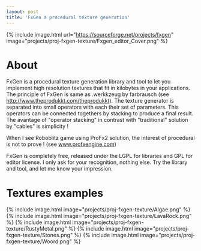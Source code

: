 ```yaml
---
layout: post
title: 'FxGen a procedural texture generation'
---
```


{% include image.html url="https://sourceforge.net/projects/fxgen"  image="projects/proj-fxgen-texture/Fxgen_editor_Cover.png" %}

# About
FxGen is a procedural texture generation library and tool to let you implement high resolution textures that fit in kilobytes in your applications.
The principle of FxGen is same as .werkkzeug by  farbrausch (see http://www.theprodukkt.com/theprodukkt).
The texture generator is separated into small operators with each their set of parameters. This operators can be connected togethers by stacking to produce a final result.
The avantage of "operator stacking" in contrast with "traditional" solution by "cables" is simplicity !

When I see Roboblitz game using ProFx2 solution, the interest of procedural is not to prove ! (see www.profxengine.com)

FxGen is completely free, released under the LGPL for libraries and GPL for editor license.
I only ask for your recognition, nothing else.
Try the library and tool, and let me know your impression.

# Textures examples
{% include image.html   image="projects/proj-fxgen-texture/Algae.png" %}
{% include image.html   image="projects/proj-fxgen-texture/LavaRock.png" %}
{% include image.html   image="projects/proj-fxgen-texture/RustyMetal.png" %}
{% include image.html   image="projects/proj-fxgen-texture/Stones.png" %}
{% include image.html   image="projects/proj-fxgen-texture/Woord.png" %}
